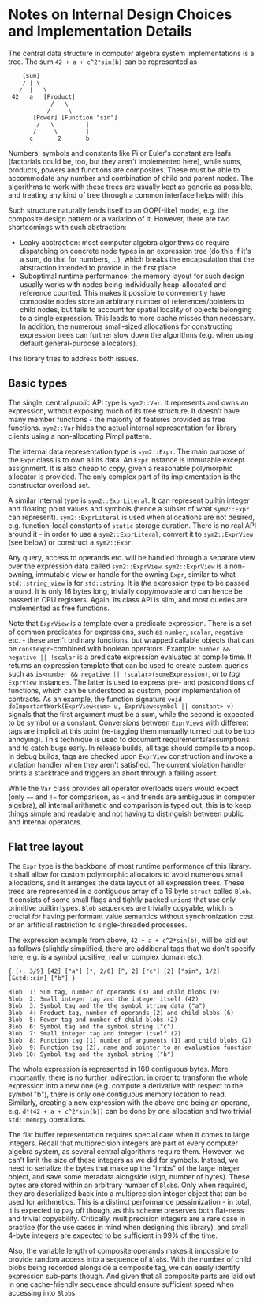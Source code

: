 # Notes on Internal Design Choices and Implementation Details

The central data structure in computer algebra system implementations is a tree. The sum `42 + a +
c^2*sin(b)` can be represented as
```
    [Sum]
    / | \
   /  |   \
 42   a   [Product]
            /   \
           /     \
       [Power] [Function "sin"]
        /   \         |
       /     \        |
      c       2       b
```
Numbers, symbols and constants like Pi or Euler's constant are leafs (factorials could be, too, but
they aren't implemented here), while sums, products, powers and functions are composites. These must
be able to accommodate any number and combination of child and parent nodes. The algorithms to work
with these trees are usually kept as generic as possible, and treating any kind of tree through a
common interface helps with this.

Such structure naturally lends itself to an OOP(-like) model, e.g. the composite design pattern or a
variation of it. However, there are two shortcomings with such abstraction:

- Leaky abstraction: most computer algebra algorithms do require dispatching on concrete node types
  in an expression tree (do this if it's a sum, do that for numbers, ...), which breaks the
  encapsulation that the abstraction intended to provide in the first place.
- Suboptimal runtime performance: the memory layout for such design usually works with nodes being
  individually heap-allocated and reference counted. This makes it possible to conveniently have
  composite nodes store an arbitrary number of references/pointers to child nodes, but fails to
  account for spatial locality of objects belonging to a single expression. This leads to more cache
  misses than necessary. In addition, the numerous small-sized allocations for constructing
  expression trees can further slow down the algorithms (e.g. when using default general-purpose
  allocators).

This library tries to address both issues.

## Basic types

The single, central _public_ API type is `sym2::Var`. It represents and owns an expression, without
exposing much of its tree structure. It doesn't have many member functions - the majority of
features provided as free functions. `sym2::Var` hides the actual internal representation for
library clients using a non-allocating Pimpl pattern.

The internal data representation type is `sym2::Expr`. The main purpose of the `Expr` class is to
own all its data. An `Expr` instance is immutable except assignment. It is also cheap to copy, given
a reasonable polymorphic allocator is provided. The only complex part of its implementation is the
constructor overload set.

A similar internal type is `sym2::ExprLiteral`. It can represent builtin integer and floating point
values and symbols (hence a subset of what `sym2::Expr` can represent). `sym2::ExprLiteral` is used
when allocations are not desired, e.g. function-local constants of `static` storage duration. There
is no real API around it - in order to use a `sym2::ExprLiteral`, convert it to `sym2::ExprView`
(see below) or construct a `sym2::Expr`.

Any query, access to operands etc. will be handled through a separate view over the expression data
called `sym2::ExprView`. `sym2::ExprView` is a non-owning, immutable view or handle for the owning
`Expr`, similar to what `std::string_view` is for `std::string`. It is _the_ expression type to be
passed around. It is only 16 bytes long, trivially copy/movable and can hence be passed in CPU
registers. Again, its class API is slim, and most queries are implemented as free functions.

Note that `ExprView` is a template over a predicate expression. There is a set of common predicates
for expressions, such as `number`, `scalar`, `negative` etc. - these aren't ordinary functions, but
wrapped callable objects that can be `constexpr`-combined with boolean operators. Example: `number
&& negative || !scalar` is a predicate expression evaluated at compile time. It returns an expression
template that can be used to create custom queries such as `is<number && negative ||
!scalar>(someExpression)`, or to _tag_ `ExprView` instances. The latter is used to express pre- and
postconditions of functions, which can be understood as custom, poor implementation of contracts. As
an example, the function signature `void doImportantWork(ExprView<sum> u, ExprView<symbol ||
constant> v)` signals that the first argument must be a sum, while the second is expected to be
symbol or a constant. Conversions between `ExprView`s with different tags are implicit at this point
(re-tagging them manually turned out to be too annoying). This technique is used to document
requirements/assumptions and to catch bugs early. In release builds, all tags should compile to a
noop. In debug builds, tags are checked upon `ExprView` construction and invoke a violation handler
when they aren't satisfied. The current violation handler prints a stacktrace and triggers an abort
through a failing `assert`.

While the `Var` class provides all operator overloads users would expect (only `==` and `!=` for
comparison, as `<` and friends are ambiguous in computer algebra), all internal arithmetic and
comparison is typed out; this is to keep things simple and readable and not having to distinguish
between public and internal operators.

## Flat tree layout

The `Expr` type is the backbone of most runtime performance of this library. It shall allow for
custom polymorphic allocators to avoid numerous small allocations, and it arranges the data layout
of all expression trees. These trees are represented in a contiguous array of a 16 byte `struct`
called `Blob`. It consists of some small flags and tightly packed `union`s that use only primitive
builtin types. `Blob` sequences are trivially copyable, which is crucial for having performant value
semantics without synchronization cost or an artificial restriction to single-threaded processes.

The expression example from above, `42 + a + c^2*sin(b)`, will be laid out as follows (slightly
simplified, there are additional tags that we don't specify here, e.g. is a symbol positive, real or
complex domain etc.):
```
{ [+, 3/9] [42] ["a"] [*, 2/6] [^, 2] ["c"] [2] ["sin", 1/2] [&std::sin] ["b"] }

Blob  1: Sum tag, number of operands (3) and child blobs (9)
Blob  2: Small integer tag and the integer itself (42)
Blob  3: Symbol tag and the the symbol string data ("a")
Blob  4: Product tag, number of operands (2) and child blobs (6)
Blob  5: Power tag and number of child blobs (2)
Blob  6: Symbol tag and the symbol string ("c")
Blob  7: Small integer tag and integer itself (2)
Blob  8: Function tag (1) number of arguments (1) and child blobs (2)
Blob  9: Function tag (2), name and pointer to an evaluation function
Blob 10: Symbol tag and the symbol string ("b")
```
The whole expression is represented in 160 contiguous bytes. More importantly, there is no further
indirection: in order to transform the whole expression into a new one (e.g. compute a derivative
with respect to the symbol "b"), there is only one contiguous memory location to read. Similarly,
creating a new expression with the above one being an operand, e.g. `d*(42 + a + c^2*sin(b))` can be
done by one allocation and two trivial `std::memcpy` operations.

The flat buffer representation requires special care when it comes to large integers. Recall that
multiprecision integers are part of every computer algebra system, as several central algorithms
require them. However, we can't limit the size of these integers as we did for symbols. Instead, we
need to serialize the bytes that make up the "limbs" of the large integer object, and save some
metadata alongside (sign, number of bytes). These bytes are stored within an arbitrary number of
`Blob`s. Only when required, they are deserialized back into a multiprecision integer object that
can be used for arithmetics. This is a distinct performance pessimization - in total, it is expected
to pay off though, as this scheme preserves both flat-ness and trivial copyability. Critically,
multiprecision integers are a rare case in practice (for the use cases in mind when designing this
library), and small 4-byte integers are expected to be sufficient in 99% of the time.

Also, the variable length of composite operands makes it impossible to provide random access into a
sequence of `Blob`s. With the number of child blobs being recorded alongside a composite tag, we can
easily identify expression sub-parts though. And given that all composite parts are laid out in one
cache-friendly sequence should ensure sufficient speed when accessing into `Blob`s.
